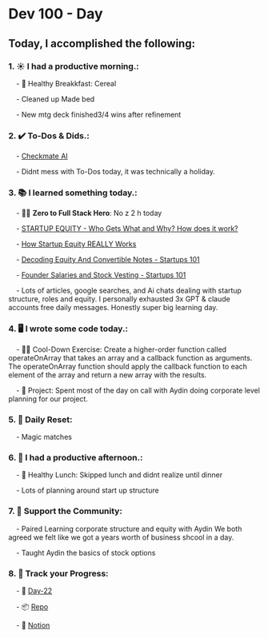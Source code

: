 # Dev 100 - Day #

## Today, I accomplished the following:

### 1. ☀️ **I had a productive morning.**:

    - 🍳 Healthy Breakkfast: Cereal

    - Cleaned up Made bed

    - New mtg deck finished3/4 wins after refinement

### 2. ✔️ **To-Dos & Dids.**:

    - [Checkmate AI](https://checkmate-ai.vercel.app/)

    - Didnt mess with To-Dos today, it was technically a holiday.

### 3. 📚 **I learned something today.**:

    - 🦸‍♂️ **Zero to Full Stack Hero**: No z 2 h today

    - [STARTUP EQUITY - Who Gets What and Why? How does it work?](https://www.youtube.com/watch?v=5oO3k5ghKT8)

    - [How Startup Equity REALLY Works ](https://www.youtube.com/watch?v=4WaJD0MF4q4)

    - [Decoding Equity And Convertible Notes - Startups 101](https://www.youtube.com/watch?v=njx09wXb9o0)

    - [Founder Salaries and Stock Vesting - Startups 101](https://www.youtube.com/watch?v=afI25nIf9q0)

    - Lots of articles, google searches, and Ai chats dealing with startup structure, roles and equity. I personally exhausted 3x GPT & claude accounts free daily messages. Honestly super big learning day.

### 4. 🖥️ **I wrote some code today.**:

    - 🏋️‍♂️ Cool-Down Exercise: Create a higher-order function called operateOnArray that takes an array and a callback function as arguments. The operateOnArray function should apply the callback function to each element of the array and return a new array with the results.

    - 🦺 Project: Spent most of the day on call with Aydin doing corporate level planning for our project. 

### 5. 🏃 **Daily Reset**:

    - Magic matches

### 6. 🌈 **I had a productive afternoon.**:

    - 🍱 Healthy Lunch: Skipped lunch and didnt realize until dinner

    - Lots of planning around start up structure

### 7. 💪 **Support the Community**:

    - Paired Learning corporate structure and equity with Aydin We both agreed we felt like we got a years worth of business shcool in a day.

    - Taught Aydin the basics of stock options

### 8. 🔗 **Track your Progress**:

    - 🏫 [Day-22](https://www.skool.com/universityofcode/dev-100-day-22)

    - 📦️ [Repo](https://github.com/Digitl-Alchemyst/dev100/blob/main/Day-22/day22.md)

    - 📄 [Notion](https://liberating-galley-48d.notion.site/Dev100-Coding-Lifestyle-Challenge-a85ec9fba3ce41f3b29d581a1a85d92b?pvs=4)
